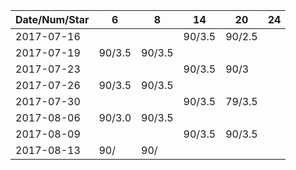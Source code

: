 Date/Num/Star   | 6      | 8      | 14     | 20     | 24     |
----------------|--------|--------|--------|--------|--------|
2017-07-16      |        |        | 90/3.5 | 90/2.5 |        |
2017-07-19      | 90/3.5 | 90/3.5 |        |        |        |
2017-07-23      |        |        | 90/3.5 | 90/3   |        |
2017-07-26      | 90/3.5 | 90/3.5 |        |        |        |
2017-07-30      |        |        | 90/3.5 | 79/3.5 |        |
2017-08-06      | 90/3.0 | 90/3.5 |        |        |        |
2017-08-09      |        |        | 90/3.5 | 90/3.5 |        |
2017-08-13      | 90/    | 90/    |        |        |        |

